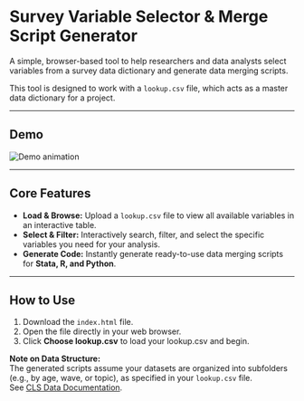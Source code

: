 # Survey Variable Selector & Merge Script Generator

A simple, browser-based tool to help researchers and data analysts select variables from a survey data dictionary and generate data merging scripts.

This tool is designed to work with a `lookup.csv` file, which acts as a master data dictionary for a project.

---

## Demo

![Demo animation](demo.gif)


---

## Core Features

* **Load & Browse:** Upload a `lookup.csv` file to view all available variables in an interactive table.
* **Select & Filter:** Interactively search, filter, and select the specific variables you need for your analysis.
* **Generate Code:** Instantly generate ready-to-use data merging scripts for **Stata, R, and Python**.

---

## How to Use

1. Download the `index.html` file.
2. Open the file directly in your web browser.
3. Click **Choose lookup.csv** to load your lookup.csv and begin.

**Note on Data Structure:**  
The generated scripts assume your datasets are organized into subfolders (e.g., by age, wave, or topic), as specified in your `lookup.csv` file.  
See [CLS Data Documentation](https://cls-data.github.io/docs/intro.html).
